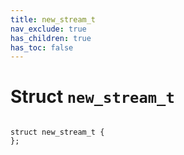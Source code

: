 ```yaml
---
title: new_stream_t
nav_exclude: true
has_children: true
has_toc: false
---
```


# Struct `new_stream_t`

<code class="doxybook">
<span>struct new&#95;stream&#95;t {</span>
<span>};</span>
</code>

